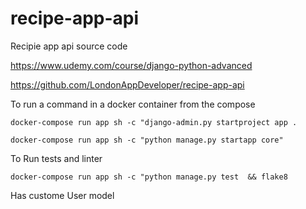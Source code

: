 # recipe-app-api
Recipie app api source code


https://www.udemy.com/course/django-python-advanced

https://github.com/LondonAppDeveloper/recipe-app-api

To run a command in a docker container from the compose

    docker-compose run app sh -c "django-admin.py startproject app .
    
    docker-compose run app sh -c "python manage.py startapp core"


To Run tests and linter

    docker-compose run app sh -c "python manage.py test  && flake8


Has custome User model